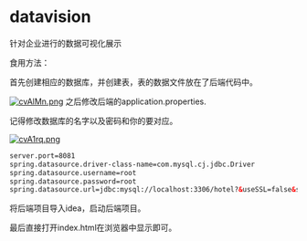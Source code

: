 # datavision
针对企业进行的数据可视化展示

食用方法：

首先创建相应的数据库，并创建表，表的数据文件放在了后端代码中。

[![cvAlMn.png](https://z3.ax1x.com/2021/04/24/cvAlMn.png)](https://imgtu.com/i/cvAlMn)
之后修改后端的application.properties.

记得修改数据库的名字以及密码和你的要对应。

[![cvA1rq.png](https://z3.ax1x.com/2021/04/24/cvA1rq.png)](https://imgtu.com/i/cvA1rq)
```xml
server.port=8081
spring.datasource.driver-class-name=com.mysql.cj.jdbc.Driver
spring.datasource.username=root
spring.datasource.password=root
spring.datasource.url=jdbc:mysql://localhost:3306/hotel?&useSSL=false&serverTimezone=UTC
```

将后端项目导入idea，启动后端项目。

最后直接打开index.html在浏览器中显示即可。
